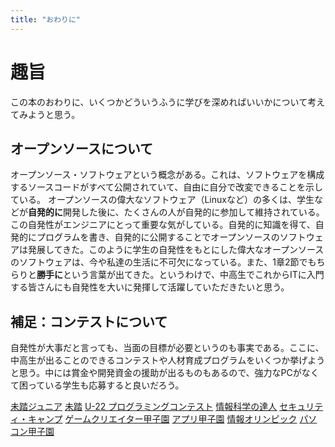 ```yaml
---
title: "おわりに"
---
```


# 趣旨
この本のおわりに、いくつかどういうふうに学びを深めればいいかについて考えてみようと思う。

## オープンソースについて
オープンソース・ソフトウェアという概念がある。これは、ソフトウェアを構成するソースコードがすべて公開されていて、自由に自分で改変できることを示している。
オープンソースの偉大なソフトウェア（Linuxなど）の多くは、学生などが**自発的に**開発した後に、たくさんの人が自発的に参加して維持されている。この自発性がエンジニアにとって重要な気がしている。自発的に知識を得て、自発的にプログラムを書き、自発的に公開することでオープンソースのソフトウェアは発展してきた。このように学生の自発性をもとにした偉大なオープンソースのソフトウェアは、今や私達の生活に不可欠になっている。また、1章2節でもちらりと**勝手に**という言葉が出てきた。というわけで、中高生でこれからITに入門する皆さんにも自発性を大いに発揮して活躍していただきたいと思う。

## 補足：コンテストについて
自発性が大事だと言っても、当面の目標が必要というのも事実である。ここに、中高生が出ることのできるコンテストや人材育成プログラムをいくつか挙げようと思う。中には賞金や開発資金の援助が出るものもあるので、強力なPCがなくて困っている学生も応募すると良いだろう。

[未踏ジュニア](https://jr.mitou.org)
[未踏](https://www.ipa.go.jp/jinzai/mitou/index.html)
[U-22 プログラミングコンテスト](https://u22procon.com/)
[情報科学の達人](https://www.nii.ac.jp/tatsujin/)
[セキュリティ・キャンプ](https://www.ipa.go.jp/jinzai/security-camp/index.html)
[ゲームクリエイター甲子園](https://game.creators-guild.com/gck2023/)
[アプリ甲子園](https://applikoshien.jp/)
[情報オリンピック](https://www.ioi-jp.org/)
[パソコン甲子園](https://pckoshien.u-aizu.ac.jp/)